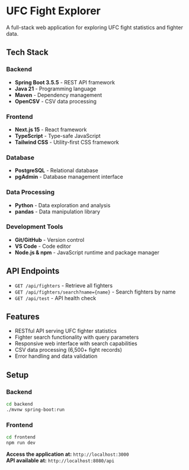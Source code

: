 # UFC Fight Explorer

A full-stack web application for exploring UFC fight statistics and fighter data.

## Tech Stack

### Backend
* **Spring Boot 3.5.5** - REST API framework
* **Java 21** - Programming language
* **Maven** - Dependency management
* **OpenCSV** - CSV data processing

### Frontend
* **Next.js 15** - React framework
* **TypeScript** - Type-safe JavaScript
* **Tailwind CSS** - Utility-first CSS framework

### Database
* **PostgreSQL** - Relational database
* **pgAdmin** - Database management interface

### Data Processing
* **Python** - Data exploration and analysis
* **pandas** - Data manipulation library

### Development Tools
* **Git/GitHub** - Version control
* **VS Code** - Code editor
* **Node.js & npm** - JavaScript runtime and package manager

## API Endpoints

* `GET /api/fighters` - Retrieve all fighters
* `GET /api/fighters/search?name={name}` - Search fighters by name
* `GET /api/test` - API health check

## Features

* RESTful API serving UFC fighter statistics
* Fighter search functionality with query parameters
* Responsive web interface with search capabilities
* CSV data processing (6,500+ fight records)
* Error handling and data validation

## Setup

### Backend
```bash
cd backend
./mvnw spring-boot:run
```

### Frontend
```bash
cd frontend
npm run dev
```

**Access the application at:** `http://localhost:3000`  
**API available at:** `http://localhost:8080/api`
